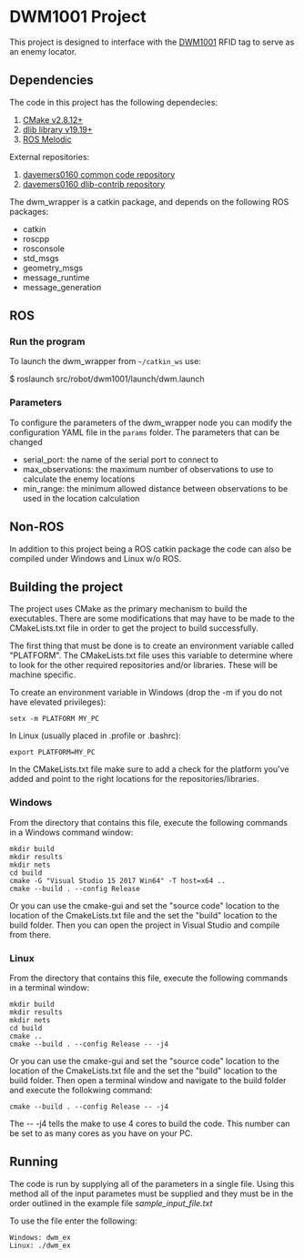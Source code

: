 # DWM1001 Project
This project is designed to interface with the [DWM1001](https://www.decawave.com/product/mdek1001-deployment-kit/) RFID tag to serve as an enemy locator.

## Dependencies

The code in this project has the following dependecies:

1. [CMake v2.8.12+](https://cmake.org/download/)
2. [dlib library v19.19+](http://dlib.net/ )
3. [ROS Melodic](https://www.ros.org/ )

External repositories:

1. [davemers0160 common code repository](https://github.com/davemers0160/Common )
2. [davemers0160 dlib-contrib repository](https://github.com/davemers0160/dlib-contrib )

The dwm_wrapper is a catkin package, and depends on the following ROS packages:

   - catkin
   - roscpp
   - rosconsole
   - std_msgs
   - geometry_msgs
   - message_runtime
   - message_generation


## ROS

### Run the program

To launch the dwm_wrapper from `~/catkin_ws` use:

  $ roslaunch src/robot/dwm1001/launch/dwm.launch


### Parameters

To configure the parameters of the dwm_wrapper node you can modify the configuration YAML file in the `params` folder.  The parameters that can be changed

  - serial_port: the name of the serial port to connect to
  - max_observations:  the maximum number of observations to use to calculate the enemy locations
  - min_range: the minimum allowed distance between observations to be used in the location calculation

## Non-ROS

In addition to this project being a ROS catkin package the code can also be compiled under Windows and Linux w/o ROS.

## Building the project

The project uses CMake as the primary mechanism to build the executables.  There are some modifications that may have to be made to the CMakeLists.txt file in order to get the project to build successfully.

The first thing that must be done is to create an environment variable called "PLATFORM".  The CMakeLists.txt file uses this variable to determine where to look for the other required repositories and/or libraries.  These will be machine specific.

To create an environment variable in Windows (drop the -m if you do not have elevated privileges):
```
setx -m PLATFORM MY_PC
```

In Linux (usually placed in .profile or .bashrc):
```
export PLATFORM=MY_PC
```

In the CMakeLists.txt file make sure to add a check for the platform you've added and point to the right locations for the repositories/libraries.

### Windows

From the directory that contains this file, execute the following commands in a Windows command window:

```
mkdir build
mkdir results
mkdir nets
cd build
cmake -G "Visual Studio 15 2017 Win64" -T host=x64 ..
cmake --build . --config Release
```

Or you can use the cmake-gui and set the "source code" location to the location of the CmakeLists.txt file and the set the "build" location to the build folder. Then you can open the project in Visual Studio and compile from there.

### Linux

From the directory that contains this file, execute the following commands in a terminal window:

```
mkdir build
mkdir results
mkdir nets
cd build
cmake ..
cmake --build . --config Release -- -j4
```

Or you can use the cmake-gui and set the "source code" location to the location of the CmakeLists.txt file and the set the "build" location to the build folder. Then open a terminal window and navigate to the build folder and execute the follokwing command:

```
cmake --build . --config Release -- -j4
```

The -- -j4 tells the make to use 4 cores to build the code.  This number can be set to as many cores as you have on your PC.

## Running

The code is run by supplying all of the parameters in a single file.  Using this method all of the input parametes must be supplied and they must be in the order outlined in the example file *sample_input_file.txt*

To use the file enter the following:

```
Windows: dwm_ex
Linux: ./dwm_ex
```


